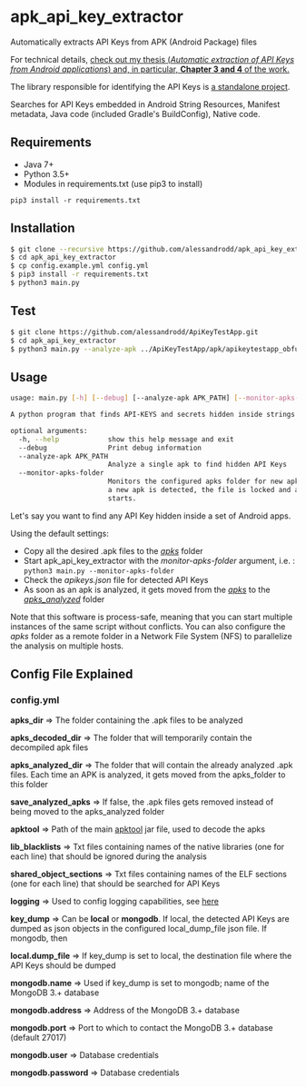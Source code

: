 # apk_api_key_extractor
Automatically extracts API Keys from APK (Android Package) files

For technical details, [check out my thesis (_Automatic extraction of API Keys from Android applications_) and, in particular, **Chapter 3 and 4** of the work.](https://goo.gl/uryZeA)

The library responsible for identifying the API Keys is [a standalone project](https://github.com/alessandrodd/api_key_detector).

Searches for API Keys embedded in Android String Resources, Manifest metadata, Java code (included Gradle's BuildConfig), Native code.

## Requirements

- Java 7+
- Python 3.5+
- Modules in requirements.txt (use pip3 to install)
```
pip3 install -r requirements.txt
```

## Installation

```bash
$ git clone --recursive https://github.com/alessandrodd/apk_api_key_extractor.git
$ cd apk_api_key_extractor
$ cp config.example.yml config.yml
$ pip3 install -r requirements.txt
$ python3 main.py
```

## Test
```bash
$ git clone https://github.com/alessandrodd/ApiKeyTestApp.git
$ cd apk_api_key_extractor
$ python3 main.py --analyze-apk ../ApiKeyTestApp/apk/apikeytestapp_obfuscated.apk
```

## Usage

```bash
usage: main.py [-h] [--debug] [--analyze-apk APK_PATH] [--monitor-apks-folder]

A python program that finds API-KEYS and secrets hidden inside strings

optional arguments:
  -h, --help            show this help message and exit
  --debug               Print debug information
  --analyze-apk APK_PATH
                        Analyze a single apk to find hidden API Keys
  --monitor-apks-folder
                        Monitors the configured apks folder for new apks. When
                        a new apk is detected, the file is locked and analysis
                        starts.
```

Let's say you want to find any API Key hidden inside a set of Android apps.

Using the default settings:
- Copy all the desired .apk files to the [_apks_](apks) folder
- Start apk_api_key_extractor with the _monitor-apks-folder_ argument, i.e. : ```python3 main.py --monitor-apks-folder```
- Check the _apikeys.json_ file for detected API Keys
- As soon as an apk is analyzed, it gets moved from the [_apks_](apks) to the [_apks_analyzed_](apks_analyzed) folder

Note that this software is process-safe, meaning that you can start multiple instances of the same script without conflicts. You can also configure the _apks_ folder as a remote folder in a Network File System (NFS) to parallelize the analysis on multiple hosts.

## Config File Explained
### config.yml
**apks_dir** => The folder containing the .apk files to be analyzed

**apks_decoded_dir** => The folder that will temporarily contain the decompiled apk files

**apks_analyzed_dir** => The folder that will contain the already analyzed .apk files. Each time an APK is analyzed, it gets moved from the apks_folder to this folder

**save_analyzed_apks** => If false, the .apk files gets removed instead of being moved to the apks_analyzed folder

**apktool** => Path of the main [apktool](https://ibotpeaches.github.io/Apktool/) jar file, used to decode the apks

**lib_blacklists** => Txt files containing names of the native libraries (one for each line) that should be ignored during the analysis

**shared_object_sections** => Txt files containing names of the ELF sections (one for each line) that should be searched for API Keys

**logging** => Used to config logging capabilities, see [here](https://docs.python.org/3/howto/logging.html)

**key_dump** => Can be **local** or **mongodb**. If local, the detected API Keys are dumped as json objects in the configured local_dump_file json file. If mongodb, then 

**local.dump_file** => If key_dump is set to local, the destination file where the API Keys should be dumped

**mongodb.name** => Used if key_dump is set to mongodb; name of the MongoDB 3.+ database

**mongodb.address** => Address of the MongoDB 3.+ database

**mongodb.port** => Port to which to contact the MongoDB 3.+ database (default 27017)

**mongodb.user** => Database credentials

**mongodb.password** => Database credentials